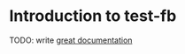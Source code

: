 # Introduction to test-fb

TODO: write [great documentation](http://jacobian.org/writing/what-to-write/)

